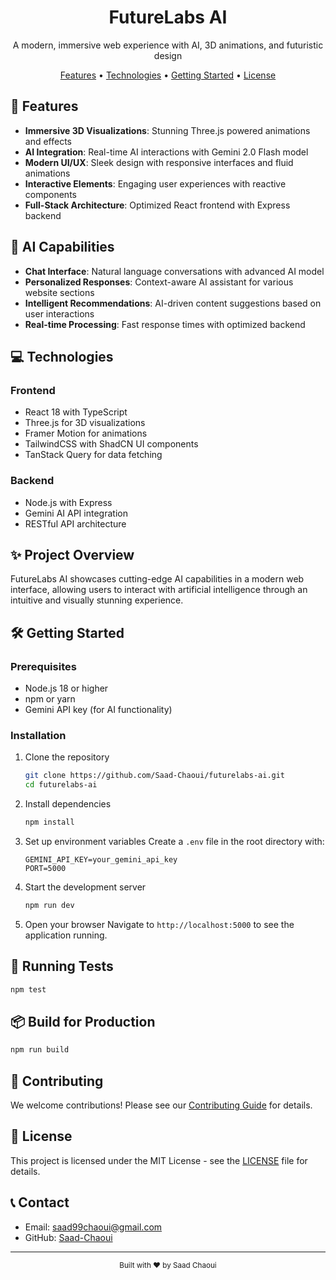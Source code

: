 <div align="center">
  <h1>FutureLabs AI</h1>
  <p>A modern, immersive web experience with AI, 3D animations, and futuristic design</p>
  
  <p>
    <a href="#features">Features</a> •
    <a href="#technologies">Technologies</a> •
    <a href="#getting-started">Getting Started</a> •
    <a href="#license">License</a>
  </p>
</div>

## 🚀 Features

- **Immersive 3D Visualizations**: Stunning Three.js powered animations and effects
- **AI Integration**: Real-time AI interactions with Gemini 2.0 Flash model
- **Modern UI/UX**: Sleek design with responsive interfaces and fluid animations
- **Interactive Elements**: Engaging user experiences with reactive components
- **Full-Stack Architecture**: Optimized React frontend with Express backend

## 🧠 AI Capabilities

- **Chat Interface**: Natural language conversations with advanced AI model
- **Personalized Responses**: Context-aware AI assistant for various website sections
- **Intelligent Recommendations**: AI-driven content suggestions based on user interactions
- **Real-time Processing**: Fast response times with optimized backend

## 💻 Technologies

### Frontend
- React 18 with TypeScript
- Three.js for 3D visualizations
- Framer Motion for animations
- TailwindCSS with ShadCN UI components
- TanStack Query for data fetching

### Backend
- Node.js with Express
- Gemini AI API integration
- RESTful API architecture

## ✨ Project Overview

FutureLabs AI showcases cutting-edge AI capabilities in a modern web interface, allowing users to interact with artificial intelligence through an intuitive and visually stunning experience.

## 🛠️ Getting Started

### Prerequisites

- Node.js 18 or higher
- npm or yarn
- Gemini API key (for AI functionality)

### Installation

1. Clone the repository
   ```bash
   git clone https://github.com/Saad-Chaoui/futurelabs-ai.git
   cd futurelabs-ai
   ```

2. Install dependencies
   ```bash
   npm install
   ```

3. Set up environment variables
   Create a `.env` file in the root directory with:
   ```
   GEMINI_API_KEY=your_gemini_api_key
   PORT=5000
   ```

4. Start the development server
   ```bash
   npm run dev
   ```

5. Open your browser
   Navigate to `http://localhost:5000` to see the application running.

## 🧪 Running Tests

```bash
npm test
```

## 📦 Build for Production

```bash
npm run build
```

## 🤝 Contributing

We welcome contributions! Please see our [Contributing Guide](CONTRIBUTING.md) for details.

## 📄 License

This project is licensed under the MIT License - see the [LICENSE](LICENSE) file for details.

## 📞 Contact

- Email: saad99chaoui@gmail.com
- GitHub: [Saad-Chaoui](https://github.com/Saad-Chaoui)

---

<div align="center">
  <sub>Built with ❤️ by Saad Chaoui</sub>
</div>